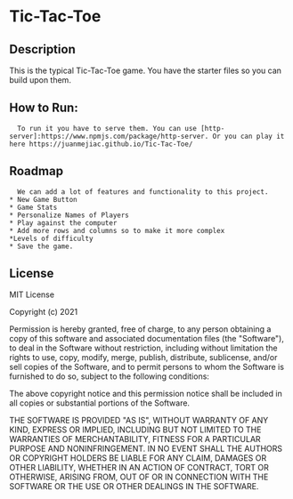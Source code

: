 # Tic-Tac-Toe

## Description
This is the typical Tic-Tac-Toe game. You have the starter files so you can build upon them. 

## How to Run:
      To run it you have to serve them. You can use [http-server]:https://www.npmjs.com/package/http-server. Or you can play it here https://juanmejiac.github.io/Tic-Tac-Toe/
## Roadmap
      We can add a lot of features and functionality to this project. 
    * New Game Button
    * Game Stats
    * Personalize Names of Players
    * Play against the computer
    * Add more rows and columns so to make it more complex
    *Levels of difficulty
    * Save the game.
      
## License
MIT License

Copyright (c) 2021

Permission is hereby granted, free of charge, to any person obtaining a copy
of this software and associated documentation files (the "Software"), to deal
in the Software without restriction, including without limitation the rights
to use, copy, modify, merge, publish, distribute, sublicense, and/or sell
copies of the Software, and to permit persons to whom the Software is
furnished to do so, subject to the following conditions:

The above copyright notice and this permission notice shall be included in all
copies or substantial portions of the Software.

THE SOFTWARE IS PROVIDED "AS IS", WITHOUT WARRANTY OF ANY KIND, EXPRESS OR
IMPLIED, INCLUDING BUT NOT LIMITED TO THE WARRANTIES OF MERCHANTABILITY,
FITNESS FOR A PARTICULAR PURPOSE AND NONINFRINGEMENT. IN NO EVENT SHALL THE
AUTHORS OR COPYRIGHT HOLDERS BE LIABLE FOR ANY CLAIM, DAMAGES OR OTHER
LIABILITY, WHETHER IN AN ACTION OF CONTRACT, TORT OR OTHERWISE, ARISING FROM,
OUT OF OR IN CONNECTION WITH THE SOFTWARE OR THE USE OR OTHER DEALINGS IN THE
SOFTWARE.
